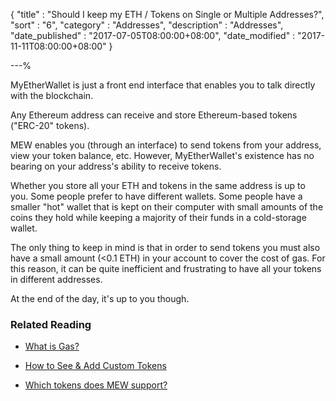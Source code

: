 {
"title"       : "Should I keep my ETH / Tokens on Single or Multiple Addresses?",
"sort"        : "6",
"category"    : "Addresses",
"description" : "Addresses",
"date_published" : "2017-07-05T08:00:00+08:00",
"date_modified"  : "2017-11-11T08:00:00+08:00"
}

---%


MyEtherWallet is just a front end interface that enables you to talk directly with the blockchain.

Any Ethereum address can receive and store Ethereum-based tokens ("ERC-20" tokens).

MEW enables you (through an interface) to send tokens from your address, view your token balance, etc. However, MyEtherWallet's existence has no bearing on your address's ability to receive tokens.

Whether you store all your ETH and tokens in the same address is up to you. Some people prefer to have different wallets. Some people have a smaller "hot" wallet that is kept on their computer with small amounts of the coins they hold while keeping a majority of their funds in a cold-storage wallet.

The only thing to keep in mind is that in order to send tokens you must also have a small amount (<0.1 ETH) in your account to cover the cost of gas. For this reason, it can be quite inefficient and frustrating to have all your tokens in different addresses.

At the end of the day, it's up to you though.

### Related Reading

- [What is Gas?](https://myetherwallet.github.io/knowledge-base/gas/what-is-gas-ethereum.html)

- [How to See & Add Custom Tokens](https://myetherwallet.github.io/knowledge-base/send/adding-new-token-and-sending-custom-tokens.html)

- [Which tokens does MEW support?](https://myetherwallet.github.io/knowledge-base/faq/sending-bitcoin-btc-ltc-xmr-to-myetherwallet.html)
